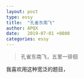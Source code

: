 ```yaml
---
layout: post
type: essy
title:  "孔雀东南飞"
author: APQX
date:   2019-07-01 +0800
categories: essy
---
```


> 孔雀东南飞，五里一徘徊

我喜欢用这种宽泛的题目，

